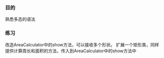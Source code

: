 ### 目的
熟悉多态的语法

### 练习
改造AreaCalculator中的show方法，可以接收多个形状。
扩展一个矩形类，同样提供计算周长和面积的方法，传入到AreaCalculator中的show方法中


